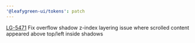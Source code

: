 ```yaml
---
'@leafygreen-ui/tokens': patch
---
```


[LG-5471](https://jira.mongodb.org/browse/LG-5471) Fix overflow shadow z-index layering issue where scrolled content appeared above top/left inside shadows
